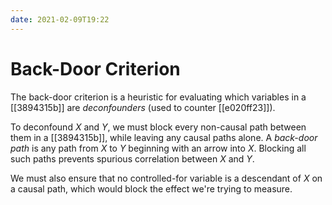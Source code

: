 ```yaml
---
date: 2021-02-09T19:22
---
```


# Back-Door Criterion

The back-door criterion is a heuristic for evaluating which variables in a
[[3894315b]] are _deconfounders_ (used to counter [[e020ff23]]).

To deconfound $X$ and $Y$, we must block every non-causal path between them in
a [[3894315b]], while leaving any causal paths alone. A _back-door path_ is any
path from $X$ to $Y$ beginning with an arrow into $X$. Blocking all such paths
prevents spurious correlation between $X$ and $Y$.

We must also ensure that no controlled-for variable is a descendant of $X$ on a
causal path, which would block the effect we're trying to measure.
